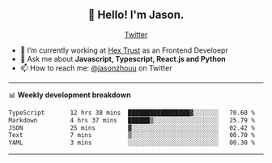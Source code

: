 <h2 align="center">👋 Hello! I'm Jason.</h2>
<p align="center">
  <a href="https://twitter.com/jasonzhouu">Twitter</a>
</p>


- 🔭 I’m currently working at [Hex Trust](https://hextrust.com/) as an Frontend Develoepr
- 💬 Ask me about **Javascript, Typescript, React.js and Python**
- 📫 How to reach me: [@jasonzhouu](https://twitter.com/jasonzhouu) on Twitter

-------

📊 **Weekly development breakdown**
<!--START_SECTION:waka-->

```txt
TypeScript       12 hrs 38 mins  █████████████████▓░░░░░░░   70.60 %
Markdown         4 hrs 37 mins   ██████▒░░░░░░░░░░░░░░░░░░   25.79 %
JSON             25 mins         ▓░░░░░░░░░░░░░░░░░░░░░░░░   02.42 %
Text             7 mins          ▒░░░░░░░░░░░░░░░░░░░░░░░░   00.70 %
YAML             3 mins          ░░░░░░░░░░░░░░░░░░░░░░░░░   00.30 %
```

<!--END_SECTION:waka-->

-------
